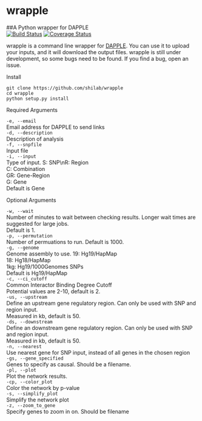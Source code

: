 wrapple
=======
##A Python wrapper for DAPPLE  
[![Build Status](https://travis-ci.org/shilab/wrapple.svg?branch=master)](https://travis-ci.org/shilab/wrapple) [![Coverage Status](https://coveralls.io/repos/shilab/wrapple/badge.png)](https://coveralls.io/r/shilab/wrapple)  

wrapple is a command line wrapper for [DAPPLE](http://www.broadinstitute.org/mpg/dapple/dappleTMP.php#). You can use it to upload your inputs, and it will download the output files. wrapple is still under development, so some bugs need to be found. If you find a bug, open an issue. 

Install
```
git clone https://github.com/shilab/wrapple
cd wrapple
python setup.py install
```


Required Arguments  

```-e, --email```  
	Email address for DAPPLE to send links  
```-d, --description```  
	Description of analysis  
```-f, --snpfile```  
	Input file  
```-i, --input```  
	Type of input. 
	S: SNP\nR: Region  
	C: Combination  
	GR: Gene-Region  
	G: Gene  
	Default is Gene  

Optional Arguments  

```-w, --wait```  
	Number of minutes to wait between checking results. Longer wait times are suggested for large jobs.  
	Default is 1.  
```-p, --permutation```  
	Number of permuations to run. Default is 1000.  
```-g, --genome```  
	Genome assembly to use. 
	19: Hg19/HapMap  
	18: Hg18/HapMap  
	1kg: Hg19/1000Genomes SNPs  
	Default is Hg19/HapMap  
```-c, --ci_cutoff```  
	Common Interactor Binding Degree Cutoff  
	Potential values are 2-10, default is 2.  
```-us, --upstream```  
	Define an upstream gene regulatory region. Can only be used with SNP and region input.  
	Measured in kb, default is 50.  
```-ds, --downstream```  
	Define an downstream gene regulatory region. Can only be used with SNP and region input.  
	Measured in kb, default is 50.  
```-n, --nearest```  
	Use nearest gene for SNP input, instead of all genes in the chosen region  
```-gs, --gene_specified```  
	Genes to specify as causal. Should be a filename.  
```-pl, --plot```  
	Plot the network results.  
```-cp, --color_plot```  
	Color the network by p-value  
```-s, --simplify_plot```  
	Simplify the network plot  
```-z, --zoom_to_gene```  
	Specify genes to zoom in on. Should be filename  

